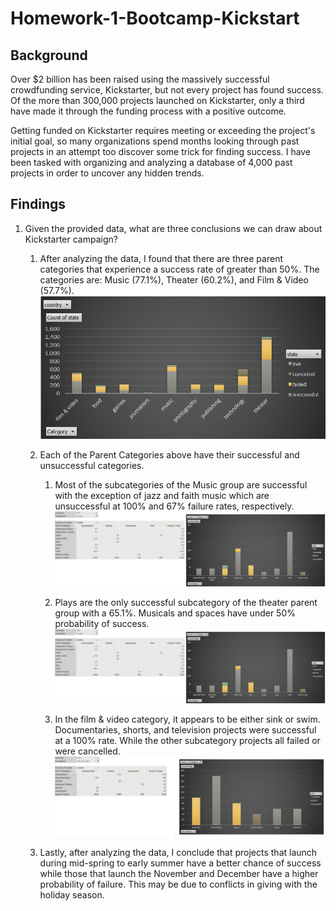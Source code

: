 # Homework-1-Bootcamp-Kickstart
## Background

Over $2 billion has been raised using the massively successful crowdfunding service, Kickstarter, but not every project has found success.  Of the more than 300,000 projects launched on Kickstarter, only a third have made it through the funding process with a positive outcome.

Getting funded on Kickstarter requires meeting or exceeding the project's initial goal, so many organizations spend months looking through past projects in an attempt too discover some trick for finding success.  I have been tasked with organizing and analyzing a database of 4,000 past projects in order to uncover any hidden trends.


## Findings

  1. Given the provided data, what are three conclusions we can draw about Kickstarter campaign?
  
      1. After analyzing the data,  I found that there are three parent categories that experience a success rate of greater than 50%.  The          categories are:  Music (77.1%), Theater (60.2%), and Film & Video (57.7%).
      ![alt text](https://github.com/reharris2/Homework-1-Bootcamp-Kickstart/blob/master/Capture.PNG)
      
      1. Each of the Parent Categories above have their successful and unsuccessful categories.
      
         1. Most of the subcategories of the Music group are successful with the exception of jazz and faith music which are unsuccessful               at 100% and 67% failure rates, respectively.
      ![alt text](https://github.com/reharris2/Homework-1-Bootcamp-Kickstart/blob/master/musicSC.PNG)
      
         1.  Plays are the only successful subcategory of the theater parent group with a 65.1%.  Musicals and spaces have under 50%                    probability of success.
      ![alt text](https://github.com/reharris2/Homework-1-Bootcamp-Kickstart/blob/master/musicSC.PNG)
      
         1. In the film & video category, it appears to be either sink or swim.  Documentaries, shorts, and television projects were                   successful at a 100% rate. While the other subcategory projects all failed or were cancelled.
      ![alt text](https://github.com/reharris2/Homework-1-Bootcamp-Kickstart/blob/master/film1SC.PNG)
      
       1. Lastly, after analyzing the data, I conclude that projects that launch during mid-spring to early summer have a better chance of           success while those that launch the November and December have a higher probability of failure.  This may be due to conflicts in           giving with the holiday season.
       
